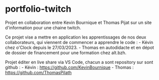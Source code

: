 # portfolio-twitch

Projet en collaboration entre Kevin Bournique et Thomas Pijat sur un site d'information pour une chaine twitch.

Ce projet vise a mettre en application les apprentissages de nos deux collaborateurs, qui viennent de commencer a apprendre le code :
    -   Kévin chez o'Clock depuis le 27/03/2023.
    -   Thomas en autodidacte et en dépot de dossier de financement pour une formation chez alt.bzh.

Projet éditer en live share via VS Code, chacun a sont repository sur sont github : 
    -   Kévin : https://github.com/KevinBournique
    -   Thomas : https://github.com/ThomasPilath
